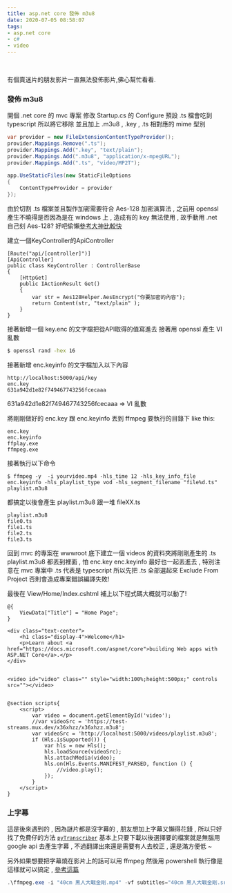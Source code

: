 ```yaml
---
title: asp.net core 發佈 m3u8
date: 2020-07-05 08:58:07
tags:
- asp.net core
- c#
- video
---
```

&nbsp;
<!-- more -->

有個賣迷片的朋友影片一直無法發佈影片,佛心幫忙看看.

### 發佈 m3u8
開個 .net core 的 mvc 專案
修改 Startup.cs 的 Configure
預設 .ts 檔會吃到 typescript 所以將它移除
並且加上 .m3u8 , .key , .ts 相對應的 mime 型別
```csharp
var provider = new FileExtensionContentTypeProvider();
provider.Mappings.Remove(".ts");
provider.Mappings.Add(".key", "text/plain");
provider.Mappings.Add(".m3u8", "application/x-mpegURL");
provider.Mappings.Add(".ts", "video/MP2T");

app.UseStaticFiles(new StaticFileOptions
{
	ContentTypeProvider = provider
});
```

由於切割 .ts 檔案並且製作加密需要符合 Aes-128 加密演算法 , 之前用 openssl 產生不曉得是否因為是在 windows 上 , 造成有的 key 無法使用 , 故手動用 .net 自己刻 Aes-128? 好吧偷懶[參考大神比較快](https://www.cnblogs.com/xyz0835/p/5775850.html)

建立一個KeyController的ApiController
```
[Route("api/[controller]")]
[ApiController]
public class KeyController : ControllerBase
{
    [HttpGet]
    public IActionResult Get()
    {
        var str = Aes128Helper.AesEncrypt("你要加密的內容");
        return Content(str, "text/plain" );
    }
}

```

接著新增一個 key.enc 的文字檔把從API取得的值寫進去
接著用 openssl 產生 VI 亂數
```bash
$ openssl rand -hex 16
```

接著新增 enc.keyinfo 的文字檔加入以下內容
```
http://localhost:5000/api/key
enc.key
631a942d1e82f749467743256fcecaaa
```
631a942d1e82f749467743256fcecaaa => VI 亂數

將剛剛做好的 enc.key 跟 enc.keyinfo 丟到 ffmpeg 要執行的目錄下 like this:
```
enc.key
enc.keyinfo
ffplay.exe
ffmpeg.exe
```
接著執行以下命令
```
$ ffmpeg -y  -i yourvideo.mp4 -hls_time 12 -hls_key_info_file enc.keyinfo -hls_playlist_type vod -hls_segment_filename "file%d.ts" playlist.m3u8
```
都搞定以後會產生 playlist.m3u8 跟一堆 fileXX.ts
```
playlist.m3u8
file0.ts
file1.ts
file2.ts
file3.ts
```
回到 mvc 的專案在 wwwroot 底下建立一個 videos 的資料夾將剛剛產生的 .ts playlist.m3u8 都丟到裡面 , 怕 enc.key enc.keyinfo 最好也一起丟進去 , 特別注意在 mvc 專案中 .ts 代表是 typescript 所以先把 .ts 全部選起來 Exclude From Project 否則會造成專案錯誤編譯失敗!

最後在 View/Home/Index.cshtml 補上以下程式碼大概就可以動了!
```
@{
    ViewData["Title"] = "Home Page";
}

<div class="text-center">
    <h1 class="display-4">Welcome</h1>
    <p>Learn about <a href="https://docs.microsoft.com/aspnet/core">building Web apps with ASP.NET Core</a>.</p>
</div>


<video id="video" class="" style="width:100%;height:500px;" controls src=""></video>


@section scripts{
    <script>
        var video = document.getElementById('video');
        //var videoSrc = 'https://test-streams.mux.dev/x36xhzz/x36xhzz.m3u8';
        var videoSrc = 'http://localhost:5000/videos/playlist.m3u8';
        if (Hls.isSupported()) {
            var hls = new Hls();
            hls.loadSource(videoSrc);
            hls.attachMedia(video);
            hls.on(Hls.Events.MANIFEST_PARSED, function () {
                //video.play();
            });
        }
    </script>
}
```

### 上字幕
這是後來遇到的 , 因為謎片都是沒字幕的 , 朋友想加上字幕又懶得花錢 , 所以只好找了免費仔的方法 [`pyTranscriber`](https://github.com/raryelcostasouza/pyTranscriber/releases/tag/v1.5-stable)
基本上只要下載以後選擇要的檔案就是無腦用 google api 去產生字幕 , 不過翻譯出來還是需要有人去校正 , 還是滿方便低 ~

另外如果想要把字幕燒在影片上的話可以用 ffmpeg 然後用 powershell 執行像是這樣就可以搞定 , [參考這篇](https://stackoverflow.com/questions/8672809/use-ffmpeg-to-add-text-subtitles)
``` powershell
.\ffmpeg.exe -i "40cm 黑人大戰金剛.mp4" -vf subtitles="40cm 黑人大戰金剛.srt" "40cm 黑人大戰金剛.mp4"
```
